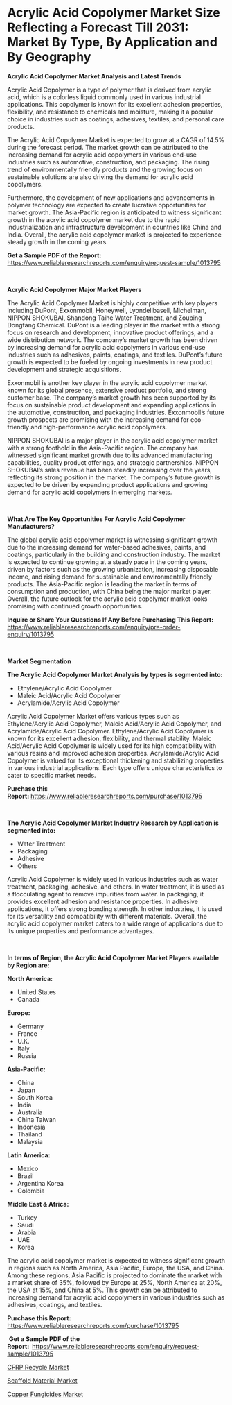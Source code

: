 <p><h1>Acrylic Acid Copolymer Market Size Reflecting a Forecast Till 2031: Market By Type, By Application and By Geography</h1></p><p><strong>Acrylic Acid Copolymer Market Analysis and Latest Trends</strong></p>
<p><p>Acrylic Acid Copolymer is a type of polymer that is derived from acrylic acid, which is a colorless liquid commonly used in various industrial applications. This copolymer is known for its excellent adhesion properties, flexibility, and resistance to chemicals and moisture, making it a popular choice in industries such as coatings, adhesives, textiles, and personal care products.</p><p>The Acrylic Acid Copolymer Market is expected to grow at a CAGR of 14.5% during the forecast period. The market growth can be attributed to the increasing demand for acrylic acid copolymers in various end-use industries such as automotive, construction, and packaging. The rising trend of environmentally friendly products and the growing focus on sustainable solutions are also driving the demand for acrylic acid copolymers.</p><p>Furthermore, the development of new applications and advancements in polymer technology are expected to create lucrative opportunities for market growth. The Asia-Pacific region is anticipated to witness significant growth in the acrylic acid copolymer market due to the rapid industrialization and infrastructure development in countries like China and India. Overall, the acrylic acid copolymer market is projected to experience steady growth in the coming years.</p></p>
<p><strong>Get a Sample PDF of the Report:&nbsp;</strong> <a href="https://www.reliableresearchreports.com/enquiry/request-sample/1013795">https://www.reliableresearchreports.com/enquiry/request-sample/1013795</a></p>
<p>&nbsp;</p>
<p><strong>Acrylic Acid Copolymer Major Market Players</strong></p>
<p><p>The Acrylic Acid Copolymer Market is highly competitive with key players including DuPont, Exxonmobil, Honeywell, Lyondellbasell, Michelman, NIPPON SHOKUBAI, Shandong Taihe Water Treatment, and Zouping Dongfang Chemical. DuPont is a leading player in the market with a strong focus on research and development, innovative product offerings, and a wide distribution network. The company’s market growth has been driven by increasing demand for acrylic acid copolymers in various end-use industries such as adhesives, paints, coatings, and textiles. DuPont’s future growth is expected to be fueled by ongoing investments in new product development and strategic acquisitions.</p><p>Exxonmobil is another key player in the acrylic acid copolymer market known for its global presence, extensive product portfolio, and strong customer base. The company’s market growth has been supported by its focus on sustainable product development and expanding applications in the automotive, construction, and packaging industries. Exxonmobil’s future growth prospects are promising with the increasing demand for eco-friendly and high-performance acrylic acid copolymers.</p><p>NIPPON SHOKUBAI is a major player in the acrylic acid copolymer market with a strong foothold in the Asia-Pacific region. The company has witnessed significant market growth due to its advanced manufacturing capabilities, quality product offerings, and strategic partnerships. NIPPON SHOKUBAI’s sales revenue has been steadily increasing over the years, reflecting its strong position in the market. The company’s future growth is expected to be driven by expanding product applications and growing demand for acrylic acid copolymers in emerging markets.</p></p>
<p>&nbsp;</p>
<p><strong>What Are The Key Opportunities For Acrylic Acid Copolymer Manufacturers?</strong></p>
<p><p>The global acrylic acid copolymer market is witnessing significant growth due to the increasing demand for water-based adhesives, paints, and coatings, particularly in the building and construction industry. The market is expected to continue growing at a steady pace in the coming years, driven by factors such as the growing urbanization, increasing disposable income, and rising demand for sustainable and environmentally friendly products. The Asia-Pacific region is leading the market in terms of consumption and production, with China being the major market player. Overall, the future outlook for the acrylic acid copolymer market looks promising with continued growth opportunities.</p></p>
<p><strong>Inquire or Share Your Questions If Any Before Purchasing This Report:</strong> <a href="https://www.reliableresearchreports.com/enquiry/pre-order-enquiry/1013795">https://www.reliableresearchreports.com/enquiry/pre-order-enquiry/1013795</a></p>
<p>&nbsp;</p>
<p><strong>Market Segmentation</strong></p>
<p><strong>The Acrylic Acid Copolymer Market Analysis by types is segmented into:</strong></p>
<p><ul><li>Ethylene/Acrylic Acid Copolymer</li><li>Maleic Acid/Acrylic Acid Copolymer</li><li>Acrylamide/Acrylic Acid Copolymer</li></ul></p>
<p><p>Acrylic Acid Copolymer Market offers various types such as Ethylene/Acrylic Acid Copolymer, Maleic Acid/Acrylic Acid Copolymer, and Acrylamide/Acrylic Acid Copolymer. Ethylene/Acrylic Acid Copolymer is known for its excellent adhesion, flexibility, and thermal stability. Maleic Acid/Acrylic Acid Copolymer is widely used for its high compatibility with various resins and improved adhesion properties. Acrylamide/Acrylic Acid Copolymer is valued for its exceptional thickening and stabilizing properties in various industrial applications. Each type offers unique characteristics to cater to specific market needs.</p></p>
<p><strong>Purchase this Report:&nbsp;</strong><a href="https://www.reliableresearchreports.com/purchase/1013795">https://www.reliableresearchreports.com/purchase/1013795</a></p>
<p>&nbsp;</p>
<p><strong>The Acrylic Acid Copolymer Market Industry Research by Application is segmented into:</strong></p>
<p><ul><li>Water Treatment</li><li>Packaging</li><li>Adhesive</li><li>Others</li></ul></p>
<p><p>Acrylic Acid Copolymer is widely used in various industries such as water treatment, packaging, adhesive, and others. In water treatment, it is used as a flocculating agent to remove impurities from water. In packaging, it provides excellent adhesion and resistance properties. In adhesive applications, it offers strong bonding strength. In other industries, it is used for its versatility and compatibility with different materials. Overall, the acrylic acid copolymer market caters to a wide range of applications due to its unique properties and performance advantages.</p></p>
<p>&nbsp;</p>
<p><strong>In terms of Region, the Acrylic Acid Copolymer Market Players available by Region are:</strong></p>
<p>
    <p> <strong> North America: </strong>
        <ul>
            <li>United States</li>
            <li>Canada</li>
        </ul>
        </p> 
    <p> <strong> Europe: </strong>
        <ul>
            <li>Germany</li>
            <li>France</li>
            <li>U.K.</li>
            <li>Italy</li>
            <li>Russia</li>
        </ul>
        </p> 
    <p> <strong> Asia-Pacific: </strong>
        <ul>
            <li>China</li>
            <li>Japan</li>
            <li>South Korea</li>
            <li>India</li>
            <li>Australia</li>
            <li>China Taiwan</li>
            <li>Indonesia</li>
            <li>Thailand</li>
            <li>Malaysia</li>
        </ul>
        </p> 
    <p> <strong> Latin America: </strong>
        <ul>
            <li>Mexico</li>
            <li>Brazil</li>
            <li>Argentina Korea</li>
            <li>Colombia</li>
        </ul>
        </p> 
    <p> <strong> Middle East & Africa: </strong>
        <ul>
            <li>Turkey</li>
            <li>Saudi</li>
            <li>Arabia</li>
            <li>UAE</li>
            <li>Korea</li>
        </ul>
    </p>
    </p>
<p><p>The acrylic acid copolymer market is expected to witness significant growth in regions such as North America, Asia Pacific, Europe, the USA, and China. Among these regions, Asia Pacific is projected to dominate the market with a market share of 35%, followed by Europe at 25%, North America at 20%, the USA at 15%, and China at 5%. This growth can be attributed to increasing demand for acrylic acid copolymers in various industries such as adhesives, coatings, and textiles.</p></p>
<p><strong>Purchase this Report: </strong><a href="https://www.reliableresearchreports.com/purchase/1013795">https://www.reliableresearchreports.com/purchase/1013795</a></p>
<p>&nbsp;<strong>Get a Sample PDF of the Report:&nbsp;&nbsp;</strong><a href="https://www.reliableresearchreports.com/enquiry/request-sample/1013795">https://www.reliableresearchreports.com/enquiry/request-sample/1013795</a></p>
<p><strong></strong></p>
<p><p><a href="https://github.com/danielneavesallisons03mba/Market-Research-Report-List-1/blob/main/cfrp-recycle-market.md">CFRP Recycle Market</a></p><p><a href="https://github.com/dimitrishawkinswaynenp91rgz/Market-Research-Report-List-1/blob/main/scaffold-material-market.md">Scaffold Material Market</a></p><p><a href="https://github.com/changoleonlaverguenzanoexiste/Market-Research-Report-List-2/blob/main/copper-fungicides-market.md">Copper Fungicides Market</a></p></p>
